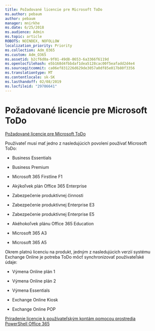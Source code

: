 ```yaml
---
title: Požadované licencie pre Microsoft ToDo
ms.author: pebaum
author: pebaum
manager: mnirkhe
ms.date: 6/25/2018
ms.audience: Admin
ms.topic: article
ROBOTS: NOINDEX, NOFOLLOW
localization_priority: Priority
ms.collection: Adm_O365
ms.custom: Adm_O365
ms.assetid: b2cf6d0a-9f01-49d8-8653-6a3366f6119d
ms.openlocfilehash: e5b168d4fbbdaf1dea5128cac00f5eafadd2d4e4
ms.sourcegitcommit: ca06ef831226d629de3057a0df85e017b80f3356
ms.translationtype: MT
ms.contentlocale: sk-SK
ms.lasthandoff: 02/08/2019
ms.locfileid: "29786641"
---
```

# <a name="required-licenses-for-microsoft-todo"></a>Požadované licencie pre Microsoft ToDo

[Požadované licencie pre Microsoft ToDo](https://support.office.com/article/381e9d1b-c500-49b5-973e-890fd86528d7.aspx)
  
Používateľ musí mať jedno z nasledujúcich povolení používať Microsoft ToDo:
  
- Business Essentials
    
- Business Premium
    
- Microsoft 365 Firstline F1
    
- Akýkoľvek plán Office 365 Enterprise
    
- Zabezpečenie produktívnej činnosti
    
- Zabezpečenie produktívnej Enterprise E3
    
- Zabezpečenie produktívnej Enterprise E5
    
- Akéhokoľvek plánu Office 365 Education
    
- Microsoft 365 A3
    
- Microsoft 365 A5
    
Okrem platnú licenciu na produkt, jedným z nasledujúcich verzií systému Exchange Online je potreba ToDo môcť synchronizovať používateľské údaje: 
  
- Výmena Online plán 1
    
- Výmena Online plán 2
    
- Výmena Essentials
    
- Exchange Online Kiosk
    
- Exchange Online POP
    
[Priradenie licencie k používateľským kontám pomocou prostredia PowerShell Office 365](https://docs.microsoft.com/office365/enterprise/powershell/assign-licenses-to-user-accounts-with-office-365-powershell )
  

